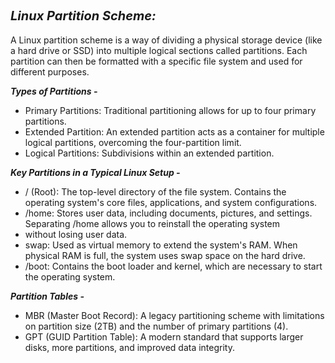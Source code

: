 ## <span style="font-size: 20px;"><strong><em>Linux Partition Scheme:</em></strong></span>
A Linux partition scheme is a way of dividing a physical storage device (like a hard drive or SSD) into multiple logical sections called partitions. Each partition can then be formatted with a specific file system and used for different purposes. 

***Types of Partitions -***
  - Primary Partitions: Traditional partitioning allows for up to four primary partitions.
  - Extended Partition: An extended partition acts as a container for multiple logical partitions, overcoming the four-partition limit.
  - Logical Partitions: Subdivisions within an extended partition.

***Key Partitions in a Typical Linux Setup -***
  - / (Root): The top-level directory of the file system. Contains the operating system's core files, applications, and system configurations.
  - /home: Stores user data, including documents, pictures, and settings. Separating /home allows you to reinstall the operating system 
  - without losing user data.
  - swap: Used as virtual memory to extend the system's RAM. When physical RAM is full, the system uses swap space on the hard drive.
  - /boot: Contains the boot loader and kernel, which are necessary to start the operating system.

***Partition Tables -***
  - MBR (Master Boot Record): A legacy partitioning scheme with limitations on partition size (2TB) and the number of primary partitions (4).
  - GPT (GUID Partition Table): A modern standard that supports larger disks, more partitions, and improved data integrity.
